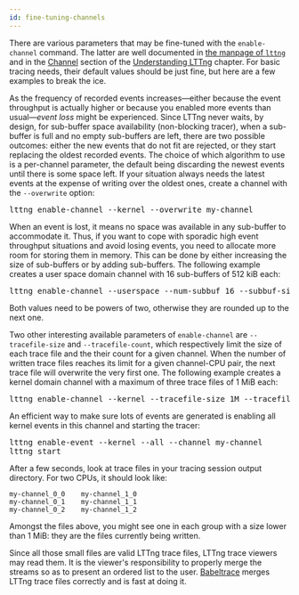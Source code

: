 ```yaml
---
id: fine-tuning-channels
---
```


There are various parameters that may be fine-tuned with the
`enable-channel` command. The latter are well documented in
<a href="/man/1/lttng/v2.5" class="ext">the manpage of `lttng`</a>
and in the [Channel](#doc-channel) section of the
[Understanding LTTng](#doc-understanding-lttng) chapter. For basic
tracing needs, their default values should be just fine, but here are a
few examples to break the ice.

As the frequency of recorded events increases&mdash;either because the
event throughput is actually higher or because you enabled more events
than usual&mdash;_event loss_ might be experienced. Since LTTng never
waits, by design, for sub-buffer space availability (non-blocking
tracer), when a sub-buffer is full and no empty sub-buffers are left,
there are two possible outcomes: either the new events that do not fit
are rejected, or they start replacing the oldest recorded events.
The choice of which algorithm to use is a per-channel parameter, the
default being discarding the newest events until there is some space
left. If your situation always needs the latest events at the expense
of writing over the oldest ones, create a channel with the `--overwrite`
option:

<pre class="term">
lttng enable-channel --kernel --overwrite my-channel
</pre>

When an event is lost, it means no space was available in any
sub-buffer to accommodate it. Thus, if you want to cope with sporadic
high event throughput situations and avoid losing events, you need to
allocate more room for storing them in memory. This can be done by
either increasing the size of sub-buffers or by adding sub-buffers.
The following example creates a user space domain channel with
16&nbsp;sub-buffers of 512&nbsp;kiB each:

<pre class="term">
lttng enable-channel --userspace --num-subbuf 16 --subbuf-size 512k big-channel
</pre>

Both values need to be powers of two, otherwise they are rounded up
to the next one.

Two other interesting available parameters of `enable-channel` are
`--tracefile-size` and `--tracefile-count`, which respectively limit
the size of each trace file and the their count for a given channel.
When the number of written trace files reaches its limit for a given
channel-CPU pair, the next trace file will overwrite the very first
one. The following example creates a kernel domain channel with a
maximum of three trace files of 1&nbsp;MiB each:

<pre class="term">
lttng enable-channel --kernel --tracefile-size 1M --tracefile-count 3 my-channel
</pre>

An efficient way to make sure lots of events are generated is enabling
all kernel events in this channel and starting the tracer:

<pre class="term">
lttng enable-event --kernel --all --channel my-channel
lttng start
</pre>

After a few seconds, look at trace files in your tracing session
output directory. For two CPUs, it should look like:

~~~ text
my-channel_0_0    my-channel_1_0
my-channel_0_1    my-channel_1_1
my-channel_0_2    my-channel_1_2
~~~

Amongst the files above, you might see one in each group with a size
lower than 1&nbsp;MiB: they are the files currently being written.

Since all those small files are valid LTTng trace files, LTTng trace
viewers may read them. It is the viewer's responsibility to properly
merge the streams so as to present an ordered list to the user.
<a href="http://diamon.org/babeltrace" class="ext">Babeltrace</a>
merges LTTng trace files correctly and is fast at doing it.
